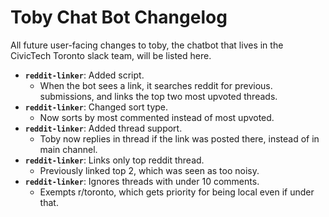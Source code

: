 # Toby Chat Bot Changelog

All future user-facing changes to toby, the chatbot that lives in the
CivicTech Toronto slack team, will be listed here.

- **`reddit-linker`**: Added script.
  - When the bot sees a link, it searches reddit for previous.
    submissions, and links the top two most upvoted threads.
- **`reddit-linker`**: Changed sort type.
  - Now sorts by most commented instead of most upvoted.
- **`reddit-linker`**: Added thread support.
  - Toby now replies in thread if the link was posted there, instead of
    in main channel.
- **`reddit-linker`**: Links only top reddit thread.
  - Previously linked top 2, which was seen as too noisy.
- **`reddit-linker`**: Ignores threads with under 10 comments.
  - Exempts r/toronto, which gets priority for being local even if under that.
